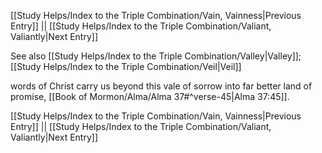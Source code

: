 [[Study Helps/Index to the Triple Combination/Vain, Vainness|Previous Entry]]  ||  [[Study Helps/Index to the Triple Combination/Valiant, Valiantly|Next Entry]]

 See also [[Study Helps/Index to the Triple Combination/Valley|Valley]]; [[Study Helps/Index to the Triple Combination/Veil|Veil]]

 words of Christ carry us beyond this vale of sorrow into far better land of promise, [[Book of Mormon/Alma/Alma 37#^verse-45|Alma 37:45]].

[[Study Helps/Index to the Triple Combination/Vain, Vainness|Previous Entry]]  ||  [[Study Helps/Index to the Triple Combination/Valiant, Valiantly|Next Entry]]